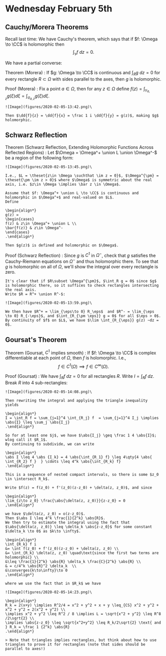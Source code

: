 # Wednesday February 5th

## Cauchy/Morera Theorems 
Recall last time:
We have Cauchy's theorem, which says that if $f: \Omega \to \CC$ is holomorphic then $$\int_\gamma f~dz = 0.$$

We have a partial converse:

Theorem (Morera)
: 	If $g: \Omega \to \CC$ is continuous and $\int_R g~dz = 0$ for every rectangle $R\subset \Omega$ with sides parallel to the axes, then $g$ is holomorphic.

Proof (Morera)
: 	Fix a point $a\in\Omega$, then for any $z\in\Omega$ define $f(z) = \int_{\gamma_{a, z}} g(\xi) d\xi = \int_{\sigma_{a, z}} g(\xi) d\xi$.

	![Image](figures/2020-02-05-13:42.png)\

	Then $\dd{f}{z} = \dd{f}{x} = \frac 1 i \dd{f}{y} = g(z)$, making $g$ holomorphic.

## Schwarz Reflection

Theorem (Schwarz Reflection, Extending Holomorphic Functions Across Reflected Regions)
: 	Let $\Omega = \Omega^+ \union L \union \Omega^-$ be a region of the following form:

	![Image](figures/2020-02-05-13:45.png)\

	I.e., $L = \theset{z\in \Omega \suchthat \im z = 0}$, $\Omega^{\pm} = \theset{\pm \im z > 0}$ where $\Omega$ is symmetric about the real axis, i.e. $z\in \Omega \implies \bar z \in \Omega$.

	Assume that $f: \Omega^+ \union L \to \CC$ is continuous and holomorphic in $\Omega^+$ and real-valued on $L$.
	Define

	\begin{align*}
	g(z) = 
	\begin{cases}
	f(z) & z\in \Omega^+ \union L \\
	\bar{f(z)} & z\in \Omega^-
	\end{cases}
	.\end{align*}

	Then $g(z)$ is defined and holomorphic on $\Omega$.

Proof (Schwarz Reflection)
: 	Since $g$ is $C^1$ in $\Omega^-$, check that $g$ satisfies the Cauchy-Riemann equations on $\Omega^-$ and thus holomorphic there.
	To see that $g$ is holomorphic on all of $\Omega$, we'll show the integral over every rectangle is zero.

	It's clear that if $R\subset \Omega^{\pm}$, $\int_R g = 0$ since $g$ is holomorphic there, so it suffices to check rectangles intersecting the real axis.
	Write $R = R^+ \union R^-$:

	![Image](figures/2020-02-05-13:59.png)\

	We then have $R^+ = \lim_{\eps\to 0} R_\eps$  and $R^- = \lim_{\eps \to 0} R_{-\eps}$, and $\int_{R_{\pm \eps}} g = 0$ for all $\eps > 0$.
	By continuity of $f$ on $L$, we have $\lim \int_{R_{\eps}} g(z) ~dz = 0$.

## Goursat's Theorem

Theorem (Goursat, $C^1$ implies smooth)
: 	If $f: \Omega \to \CC$ is complex differentiable at each point of $\Omega$, then $f$ is holomorphic. 
	I.e., $$f\in C^1(\Omega) \implies f\in C^\infty(\Omega).$$

Proof (Goursat)
: 	We have $\int_R f ~dz = 0$ for all rectangles $R$.
	Write $I = \int_R f ~dz$.
	Break $R$ into 4 sub-rectangles:

	![Image](figures/2020-02-05-14:08.png)\

	Then rewriting the integral and applying the triangle inequality yields

	\begin{align*}
	I = \int_R f = \sum_{j=1}^4 \int_{R_j} f  = \sum_{j=1}^4 I_j \implies \abs{I} \leq \sum_j \abs{I_j}
	.\end{align*}

	So for at least one $j$, we have $\abs{I_j} \geq \frac 1 4 \abs{I}$; wlog call it $R_1$.
	By continuing to subdivide, we can write 

	\begin{align*}
	\abs I \leq 4 \abs {I_k} = 4 \abs{\int_{R_1} f} \leq 4\qty{4 \abs{ \int_{R_2} f }  } \cdots \leq 4^k \abs{\int_{R_k} f}
	.\end{align*}

	This is a sequence of nested compact intervals, so there is some $z_0 \in \intersect R_k$.

	Write $f(z) = f(z_0) + f'(z_0)(z-z_0) + \delta(z, z_0)$, and since

	\begin{align*}
	\lim_{z\to z_0} \frac{\abs{\delta(z, z_0)}}{z-z_0} = 0
	,\end{align*}

	we have $\delta(z, z_0) = o(z-z_0)$.
	Then $\abs I \leq 4^k \frac{1}{2^k} \abs{R}$.
	We then try to estimate the integral using the fact that $\abs{\delta(z, z_0)} \leq \delta_k \abs{z-z_0}$ for some constant $\delta_k \to 0$ as $k\to \infty$.

	\begin{align*}
	\int_{R_k} f i
	&= \int f(z_0) + f'(z_0)(z-z_0) + \delta(z, z_0) \\
	&= \int_{R_k} \delta(z, z_0) \quad\text{since the first two terms are holomorphic} \\
	&\leq \frac{1}{2^k} \abs{R} \delta_k \frac{C}{2^k} \abs{R} \\
	& = c/4^k \abs{R}^2 \delta_k  \\
	&\converges{k\to\infty}\to 0
	,\end{align*}

	where we use the fact that in $R_k$ we have

	![Image](figures/2020-02-05-14:23.png)\

	\begin{align*}
	R_k = 2(x+y) \implies R^2/4 = x^2 + y^2 + x + y \leq_{CS} x^2 + y^2 + x^2 + y^2 = 2(x^2 + y^2) \\
	\implies x^2 + y^2 \leq R^2 / 8 \implies L = \sqrt{x^2 + y^2} \leq R^8 /2\sqrt{2} \\
	\implies \abs{z-z_0} \leq \sqrt{x^2+y^2} \leq R_k/2\sqrt{2} \text{ and } R_k = \frac 1 {2^k} \abs{R}
	.\end{align*}

	> Note that triangles implies rectangles, but think about how to use triangles to prove it for rectangles (note that sides should be parallel to axes!)
